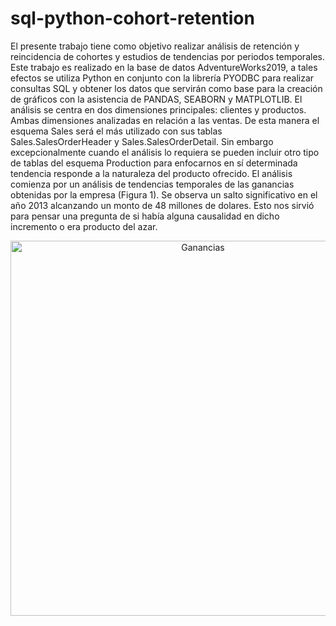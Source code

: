 # sql-python-cohort-retention

El presente trabajo tiene como objetivo realizar análisis de retención y reincidencia de cohortes y estudios
de tendencias por periodos temporales. Este trabajo es realizado en la base de datos
AdventureWorks2019, a tales efectos se utiliza Python en conjunto con la librería PYODBC para realizar
consultas SQL y obtener los datos que servirán como base para la creación de gráficos con la asistencia
de PANDAS, SEABORN y MATPLOTLIB.
El análisis se centra en dos dimensiones principales: clientes y productos. Ambas dimensiones
analizadas en relación a las ventas. De esta manera el esquema Sales será el más utilizado con sus
tablas Sales.SalesOrderHeader y Sales.SalesOrderDetail. Sin embargo excepcionalmente cuando el
análisis lo requiera se pueden incluir otro tipo de tablas del esquema Production para enfocarnos en sí
determinada tendencia responde a la naturaleza del producto ofrecido.
El análisis comienza por un análisis de tendencias temporales de las ganancias obtenidas por la empresa
(Figura 1). Se observa un salto significativo en el año 2013 alcanzando un monto de 48 millones de
dolares. Esto nos sirvió para pensar una pregunta de si había alguna causalidad en dicho incremento o
era producto del azar.
<p align="center">
  <img src="img/1_Ganancias_a_lo_largo_de_los_años.png" alt="Ganancias" width="600"/>
</p>

